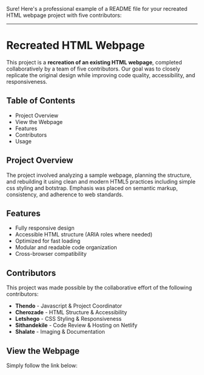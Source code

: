 Sure! Here's a professional example of a README file for your recreated HTML webpage project with five contributors:

---

# Recreated HTML Webpage

This project is a **recreation of an existing HTML webpage**, completed collaboratively by a team of five contributors. Our goal was to closely replicate the original design while improving code quality, accessibility, and responsiveness.

## Table of Contents
- Project Overview
- View the Webpage
- Features
- Contributors
- Usage

## Project Overview
The project involved analyzing a sample webpage, planning the structure, and rebuilding it using clean and modern HTML5 practices including simple css styling and botstrap. Emphasis was placed on semantic markup, consistency, and adherence to web standards.

## Features
- Fully responsive design
- Accessible HTML structure (ARIA roles where needed)
- Optimized for fast loading
- Modular and readable code organization
- Cross-browser compatibility

## Contributors
This project was made possible by the collaborative effort of the following contributors:
- **Thendo** - Javascript & Project Coordinator
- **Cherozade** - HTML Structure & Accessibility
- **Letshego** - CSS Styling & Responsiveness
- **Sithandekile** - Code Review & Hosting on Netlify 
- **Shalate** - Imaging & Documentation

## View the Webpage
Simply follow the link below:

